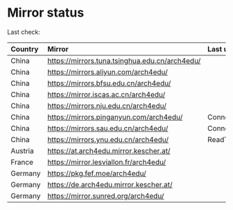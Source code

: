 <script src="./time.js"></script>
# Mirror status
Last check: <script type="text/javascript">localize(1675534930.7798126);</script>

|Country|Mirror|Last update|
|:------|:-----|:----------|
|China|https://mirrors.tuna.tsinghua.edu.cn/arch4edu/|<script type="text/javascript">localize(1675492408);</script>|
|China|https://mirrors.aliyun.com/arch4edu/|<script type="text/javascript">localize(1675449242);</script>|
|China|https://mirrors.bfsu.edu.cn/arch4edu/|<script type="text/javascript">localize(1675492408);</script>|
|China|https://mirror.iscas.ac.cn/arch4edu/|<script type="text/javascript">localize(1675492408);</script>|
|China|https://mirrors.nju.edu.cn/arch4edu/|<script type="text/javascript">localize(1675492408);</script>|
|China|https://mirrors.pinganyun.com/arch4edu/|ConnectionError|
|China|https://mirrors.sau.edu.cn/arch4edu/|ConnectionError|
|China|https://mirrors.ynu.edu.cn/arch4edu/|ReadTimeout|
|Austria|https://at.arch4edu.mirror.kescher.at/|<script type="text/javascript">localize(1675492408);</script>|
|France|https://mirror.lesviallon.fr/arch4edu/|<script type="text/javascript">localize(1675492408);</script>|
|Germany|https://pkg.fef.moe/arch4edu/|<script type="text/javascript">localize(1675492408);</script>|
|Germany|https://de.arch4edu.mirror.kescher.at/|<script type="text/javascript">localize(1675492408);</script>|
|Germany|https://mirror.sunred.org/arch4edu/|<script type="text/javascript">localize(1675492408);</script>|

<script src="./tablefilter/tablefilter.js"></script>
<script src="./table.js"></script>